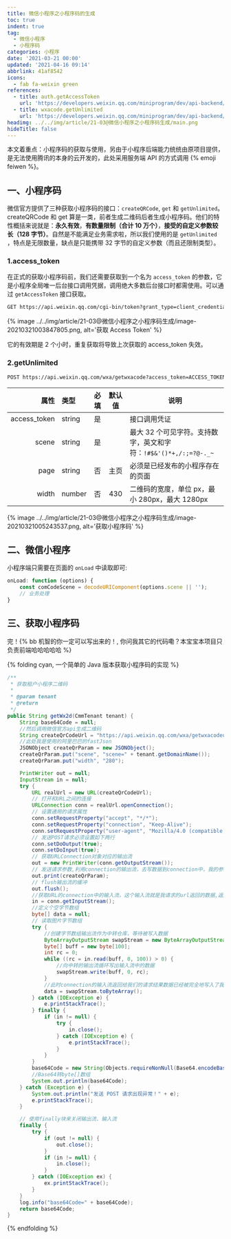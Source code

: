 ```yaml
---
title: 微信小程序之小程序码的生成
toc: true
indent: true
tag:
  - 微信小程序
  - 小程序码
categories: 小程序
date: '2021-03-21 00:00'
updated: '2021-04-16 09:14'
abbrlink: 41af8542
icons:
  - fab fa-weixin green
references:
  - title: auth.getAccessToken
    url: 'https://developers.weixin.qq.com/miniprogram/dev/api-backend/open-api/access-token/auth.getAccessToken.html'
  - title: wxacode.getUnlimited
    url: 'https://developers.weixin.qq.com/miniprogram/dev/api-backend/open-api/qr-code/wxacode.getUnlimited.html'
headimg: ../../img/article/21-03@微信小程序之小程序码生成/main.png
hideTitle: false
---
```


本文着重点：小程序码的获取与使用，另由于小程序后端能力统统由原项目提供，是无法使用腾讯的本身的云开发的，此处采用服务端 API 的方式调用 {% emoji feiwen %}。

<!-- more -->

## 一、小程序码

微信官方提供了三种获取小程序码的接口：`createQRCode`, `get` 和 `getUnlimited`。createQRCode 和 get 算是一类，前者生成二维码后者生成小程序码。他们的特性概括来说就是：**永久有效**，**有数量限制（合计 10 万个）**，**接受的自定义参数较长（128 字节）**。自然是不能满足业务需求啦，所以我们使用的是 `getUnlimited` ，特点是无限数量，缺点是只能携带 32 字节的自定义参数（而且还限制类型）。

### 1.access_token

在正式的获取小程序码前，我们还需要获取到一个名为 `access_token` 的参数，它是小程序全局唯一后台接口调用凭据，调用绝大多数后台接口时都需使用。可以通过 `getAccessToken` 接口获取。

```txt 请求地址
GET https://api.weixin.qq.com/cgi-bin/token?grant_type=client_credential&appid=APPID&secret=APPSECRET
```

{% image ../../img/article/21-03@微信小程序之小程序码生成/image-20210321003847805.png, alt='获取 Access Token' %}

它的有效期是 2 个小时，重复获取将导致上次获取的 access_token 失效。

### 2.getUnlimited

```txt 请求地址
POST https://api.weixin.qq.com/wxa/getwxacode?access_token=ACCESS_TOKEN
```

|         属性 | 类型   | 必填 | 默认值 | 说明                                                         |
| -----------: | :----- | :--: | :----: | ------------------------------------------------------------ |
| access_token | string |  是  |        | 接口调用凭证                                                 |
|        scene | string |  是  |        | 最大 32 个可见字符。支持数字，英文和字符：`!#$&'()*+,/:;=?@-._~` |
|         page | string |  否  |  主页  | 必须是已经发布的小程序存在的页面                             |
|        width | number |  否  |  430   | 二维码的宽度，单位 px，最小 280px，最大 1280px               |

{% image ../../img/article/21-03@微信小程序之小程序码生成/image-20210321005243537.png, alt='获取小程序码' %}

## 二、微信小程序

小程序端只需要在页面的 `onLoad` 中读取即可:

```js 读取传参
onLoad: function (options) {
    const comCodeScene = decodeURIComponent(options.scene || '');
    // 业务处理
}
```

## 三、获取小程序码

完！{% bb 机智的你一定可以写出来的！, 你问我其它的代码嘞？本宝宝本项目只负责前端哈哈哈哈哈 %}

{% folding cyan, 一个简单的 Java 版本获取小程序码的实现 %}

```java 获取小程序码
/**
 * 获取租户小程序二维码
 *
 * @param tenant
 * @return
 */
public String getWx2d(CmmTenant tenant) {
    String base64Code = null;
    //然后调用微信官方api生成二维码
    String createQrCodeUrl = "https://api.weixin.qq.com/wxa/getwxacodeunlimit?access_token=" + getToken();
    //此处我是使用的阿里巴巴的fastJson
    JSONObject createQrParam = new JSONObject();
    createQrParam.put("scene", "scene=" + tenant.getDomainName());
    createQrParam.put("width", "280");

    PrintWriter out = null;
    InputStream in = null;
    try {
        URL realUrl = new URL(createQrCodeUrl);
        // 打开和URL之间的连接
        URLConnection conn = realUrl.openConnection();
        // 设置通用的请求属性
        conn.setRequestProperty("accept", "*/*");
        conn.setRequestProperty("connection", "Keep-Alive");
        conn.setRequestProperty("user-agent", "Mozilla/4.0 (compatible; MSIE 6.0; Windows NT 5.1;SV1)");
        // 发送POST请求必须设置如下两行
        conn.setDoOutput(true);
        conn.setDoInput(true);
        // 获取URLConnection对象对应的输出流
        out = new PrintWriter(conn.getOutputStream());
        // 发送请求参数,利用connection的输出流，去写数据到connection中，我的参数数据流出我的电脑内存到connection中，让connection把参数帮我传到URL中去请求。
        out.print(createQrParam);
        // flush输出流的缓冲
        out.flush();
        //获取URL的connection中的输入流，这个输入流就是我请求的url返回的数据,返回的数据在这个输入流中，流入我内存，我将从此流中读取数据。
        in = conn.getInputStream();
        //定义个空字节数组
        byte[] data = null;
        // 读取图片字节数组
        try {
            //创建字节数组输出流作为中转仓库，等待被写入数据
            ByteArrayOutputStream swapStream = new ByteArrayOutputStream();
            byte[] buff = new byte[100];
            int rc = 0;
            while ((rc = in.read(buff, 0, 100)) > 0) {
                //向中转的输出流循环写出输入流中的数据
                swapStream.write(buff, 0, rc);
            }
            //此时connection的输入流返回给我们的请求结果数据已经被完全地写入了我们定义的中转输出流swapStream中
            data = swapStream.toByteArray();
        } catch (IOException e) {
            e.printStackTrace();
        } finally {
            if (in != null) {
                try {
                    in.close();
                } catch (IOException e) {
                    e.printStackTrace();
                }
            }
        }
        base64Code = new String(Objects.requireNonNull(Base64.encodeBase64(data)));
        //Base64转byte[]数组
        System.out.println(base64Code);
    } catch (Exception e) {
        System.out.println("发送 POST 请求出现异常！" + e);
        e.printStackTrace();
    }

    // 使用finally块来关闭输出流、输入流
    finally {
        try {
            if (out != null) {
                out.close();
            }
            if (in != null) {
                in.close();
            }
        } catch (IOException ex) {
            ex.printStackTrace();
        }
    }
    log.info("base64Code=" + base64Code);
    return base64Code;
}
```

{% endfolding %}
